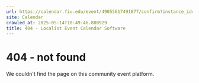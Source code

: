 ```yaml
---
url: https://calendar.fiu.edu/event/49055617491877/confirm?instance_id=49055617492902&return=https%3A%2F%2Fcalendar.fiu.edu%2Fcalendar%3Fevent_types%255B%255D%3D121721
site: Calendar
crawled_at: 2025-05-14T18:49:46.800929
title: 404 - Localist Event Calendar Software
---
```


# 404 - not found
We couldn't find the page on this community event platform.
